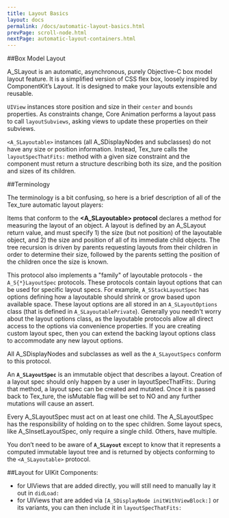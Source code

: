 ```yaml
---
title: Layout Basics
layout: docs
permalink: /docs/automatic-layout-basics.html
prevPage: scroll-node.html
nextPage: automatic-layout-containers.html
---
```


##Box Model Layout

A_SLayout is an automatic, asynchronous, purely Objective-C box model layout feature. It is a simplified version of CSS flex box, loosely inspired by ComponentKit’s Layout. It is designed to make your layouts extensible and reusable.

`UIView` instances store position and size in their `center` and `bounds` properties. As constraints change, Core Animation performs a layout pass to call `layoutSubviews`, asking views to update these properties on their subviews. 

`<A_SLayoutable>` instances (all A_SDisplayNodes and subclasses) do not have any size or position information. Instead, Tex_ture calls the `layoutSpecThatFits:` method with a given size constraint and the component must return a structure describing both its size, and the position and sizes of its children.

##Terminology

The terminology is a bit confusing, so here is a brief description of all of the Tex_ture automatic layout players:

Items that conform to the **\<A_SLayoutable\> protocol** declares a method for measuring the layout of an object.  A layout is defined by an A_SLayout return value, and must specify 1) the size (but not position) of the layoutable object, and 2) the size and position of all of its immediate child objects. The tree recursion is driven by parents requesting layouts from their children in order to determine their size, followed by the parents setting the position of the children once the size is known.
 
This protocol also implements a "family" of layoutable protocols - the `A_S{*}LayoutSpec` protocols. These protocols contain layout options that can be used for specific layout specs. For example, `A_SStackLayoutSpec` has options defining how a layoutable should shrink or grow based upon available space. These layout options are all stored in an `A_SLayoutOptions` class (that is defined in `A_SLayoutablePrivate`). Generally you needn't worry about the layout options class, as the layoutable protocols allow all direct access to the options via convenience properties. If you are creating custom layout spec, then you can extend the backing layout options class to accommodate any new layout options.

All A_SDisplayNodes and subclasses as well as the `A_SLayoutSpecs` conform to this protocol. 

An **`A_SLayoutSpec`** is an immutable object that describes a layout. Creation of a layout spec should only happen by a user in layoutSpecThatFits:. During that method, a layout spec can be created and mutated. Once it is passed back to Tex_ture, the isMutable flag will be set to NO and any further mutations will cause an assert.

Every A_SLayoutSpec must act on at least one child. The A_SLayoutSpec has the responsibility of holding on to the spec children. Some layout specs, like A_SInsetLayoutSpec, only require a single child. Others, have multiple. 

You don’t need to be aware of **`A_SLayout`** except to know that it represents a computed immutable layout tree and is returned by objects conforming to the `<A_SLayoutable>` protocol.

##Layout for UIKit Components:
- for UIViews that are added directly, you will still need to manually lay it out in `didLoad:`
- for UIViews that are added via `[A_SDisplayNode initWithViewBlock:]` or its variants, you can then include it in `layoutSpecThatFits:`

